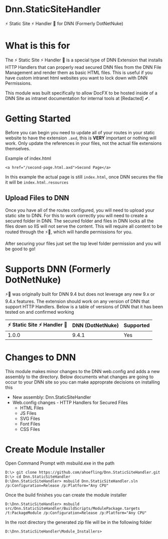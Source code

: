 # Dnn.StaticSiteHandler
⚡ Static Site ⚡ Handler 🤚 for DNN (Formerly DotNetNuke)

# What is this for
The ⚡ Static Site ⚡ Handler 🤚 is a special type of DNN Extension that installs HTTP Handlers that can properly read secured DNN files from the DNN File Management and render them as basic HTML files. This is useful if you have custom intranet html websites you want to lock down with DNN Permissions. 

This module was built specifically to allow DocFX to be hosted inside of a DNN Site as intranet documentation for internal tools at [Redacted] ✔.

# Getting Started
Before you can begin you need to update all of your routes in your static website to have the extension `.axd`, this is **VERY** important or nothing will work. Only update the references in your files, not the actual file extensions themselves.

Example of index.html
```
<a href="/second-page.html.axd">Second Page</a>
```
In this example the actual page is still `index.html`, once DNN secures the file it will be `index.html.resources`

## Upload Files to DNN
Once you have all of the routes configured, you will need to upload your static site to DNN. For this to work correctly you will need to create a secured folder in DNN. The secured folder and files in DNN locks all the files down so IIS will not serve the content. This will require all content to be routed through the ⚡🤚, which will handle permissions for you.

After securing your files just set the top level folder permission and you will be good to go!


# Supports DNN (Formerly DotNetNuke)
⚡🤚 was originally built for DNN 9.4 but does not leverage any new 9.x or 9.4.x features. The extension should work on any version of DNN that support HTTP Handlers. Below is a table of versions of DNN that it has been tested on and confirmed working

| ⚡ Static Site ⚡ Handler 🤚 | DNN (DotNetNuke) | Supported |
|-------------------------------|------------------|-----------|
| 1.0.0                         | 9.4.1            | Yes       |

# Changes to DNN
This module makes minor changes to the DNN web.config and adds a new assembly to the directory. Below documents what changes are going to occur to your DNN site so you can make approprate decisions on installing this

* New assembly: Dnn.StaticSiteHandler
* Web.config changes - HTTP Handlers for Secured Files
  * HTML Files
  * JS Files
  * SVG Files
  * Font Files
  * CSS Files

# Create Module Installer

Open Command Prompt with msbuild.exe in the path
```
D:\> git clone https://github.com/ahoefling/Dnn.StaticSiteHandler.git
D:\> cd Dnn.StaticSiteHandler
D:\Dnn.StaticSiteHandler> msbuild Dnn.StaticSiteHandler.sln /p:Configuration=Release /p:Platform="Any CPU"
```

Once the build finishes you can create the module installer

```
D:\Dnn.StaticSiteHandler> msbuild src/Dnn.StaticSiteHandler/BuildScripts/ModulePackage.targets /t:PackageModule /p:Configuration=Release /p:Platform="Any CPU"
```

In the root directory the generated zip file will be in the following folder
```
D:\Dnn.StaticSiteHandler\Module_Installers>
```
